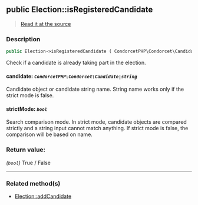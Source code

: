 ## public Election::isRegisteredCandidate

> [Read it at the source](https://github.com/julien-boudry/Condorcet/blob/master/src/ElectionProcess/CandidatesProcess.php#L100)

### Description    

```php
public Election->isRegisteredCandidate ( CondorcetPHP\Condorcet\Candidate|string $candidate [, bool $strictMode = true] ): bool
```

Check if a candidate is already taking part in the election.
    

#### **candidate:** *`CondorcetPHP\Condorcet\Candidate|string`*   
Candidate object or candidate string name. String name works only if the strict mode is false.    


#### **strictMode:** *`bool`*   
Search comparison mode. In strict mode, candidate objects are compared strictly and a string input cannot match anything. If strict mode is false, the comparison will be based on name.    


### Return value:   

*(`bool`)* True / False


---------------------------------------

### Related method(s)      

* [Election::addCandidate](/Docs/ApiReferences/Election%20Class/public%20Election--addCandidate.md)    
